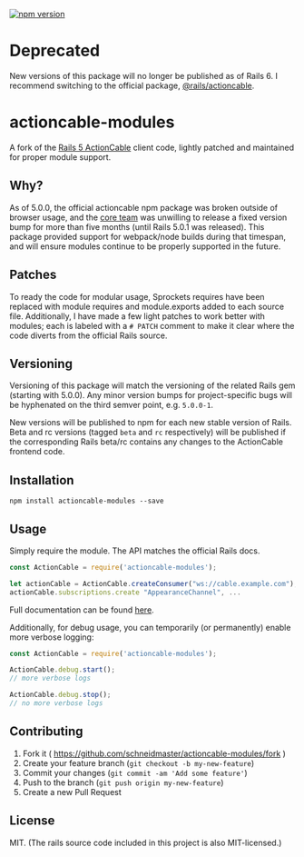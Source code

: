 [![npm version](https://badge.fury.io/js/actioncable-modules.svg)](https://badge.fury.io/js/actioncable-modules)

# Deprecated

New versions of this package will no longer be published as of Rails 6. I recommend switching to the official package, [@rails/actioncable](https://www.npmjs.com/package/@rails/actioncable).

# actioncable-modules

A fork of the [Rails 5 ActionCable](https://github.com/rails/rails/tree/master/actioncable) client code, lightly patched and maintained for proper module support.

## Why?

As of 5.0.0, the official actioncable npm package was broken outside of browser usage, and the [core team](https://github.com/rails/rails/issues/25649) was unwilling to release a fixed version bump for more than five months (until Rails 5.0.1 was released). This package provided support for webpack/node builds during that timespan, and will ensure modules continue to be properly supported in the future.

## Patches

To ready the code for modular usage, Sprockets requires have been replaced with module requires and module.exports added to each source file. Additionally, I have made a few light patches to work better with modules; each is labeled with a `# PATCH` comment to make it clear where the code diverts from the official Rails source.

## Versioning

Versioning of this package will match the versioning of the related Rails gem (starting with 5.0.0). Any minor version bumps for project-specific bugs will be hyphenated on the third semver point, e.g. `5.0.0-1`.

New versions will be published to npm for each new stable version of Rails. Beta and rc versions (tagged `beta` and `rc` respectively) will be published if the corresponding Rails beta/rc contains any changes to the ActionCable frontend code.

## Installation

```
npm install actioncable-modules --save
```

## Usage

Simply require the module. The API matches the official Rails docs.

```javascript
const ActionCable = require('actioncable-modules');

let actionCable = ActionCable.createConsumer("ws://cable.example.com");
actionCable.subscriptions.create "AppearanceChannel", ...
```

Full documentation can be found [here](https://github.com/rails/rails/tree/master/actioncable).

Additionally, for debug usage, you can temporarily (or permanently) enable more verbose logging:

```javascript
const ActionCable = require('actioncable-modules');

ActionCable.debug.start();
// more verbose logs

ActionCable.debug.stop();
// no more verbose logs
```

## Contributing

1. Fork it ( https://github.com/schneidmaster/actioncable-modules/fork )
2. Create your feature branch (`git checkout -b my-new-feature`)
3. Commit your changes (`git commit -am 'Add some feature'`)
4. Push to the branch (`git push origin my-new-feature`)
5. Create a new Pull Request

## License

MIT. (The rails source code included in this project is also MIT-licensed.)
